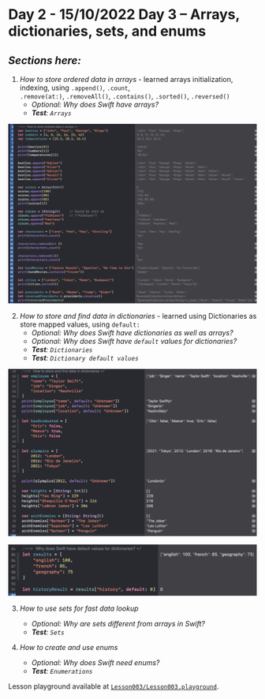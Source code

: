# Day 2 - 15/10/2022 Day 3 – Arrays, dictionaries, sets, and enums

## _Sections here:_


1. _How to store ordered data in arrays_ - learned arrays initialization, indexing, using `.append()`, `.count`,   
	`.remove(at:)`, `.removeAll()`, `.contains()`, `.sorted()`, `.reversed()`
	- _Optional: Why does Swift have arrays?_
	- _**Test**: `Arrays`_

![`Lesson003-01`](../IMG/Lesson003-01.png "How to store ordered data in arrays")
	
2. _How to store and find data in dictionaries_ - learned using Dictionaries as store mapped values, using `default:`
	- _Optional: Why does Swift have dictionaries as well as arrays?_
	- _Optional: Why does Swift have `default` values for dictionaries?_
	- _**Test**: `Dictionaries`_
	- _**Test**: `Dictionary default values`_

![`Lesson003-02`](../IMG/Lesson003-02.png "How to store and find data in dictionaries")

![`Lesson003-03`](../IMG/Lesson003-03.png "Why does Swift have default values for dictionaries?")

3. _How to use sets for fast data lookup_
	- _Optional: Why are sets different from arrays in Swift?_
	- _**Test**: `Sets`_

4. _How to create and use enums_
	- _Optional: Why does Swift need enums?_
	- _**Test**: `Enumerations`_

Lesson playground available at [`Lesson003/Lesson003.playground`](../Lesson003/Lesson003.playground).
